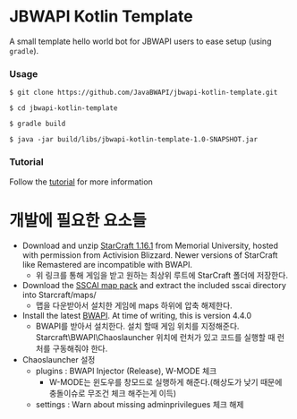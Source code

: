 #  JBWAPI Kotlin Template

A small template hello world bot for JBWAPI users to ease setup (using `gradle`).

### Usage
```
$ git clone https://github.com/JavaBWAPI/jbwapi-kotlin-template.git

$ cd jbwapi-kotlin-template

$ gradle build

$ java -jar build/libs/jbwapi-kotlin-template-1.0-SNAPSHOT.jar
```

### Tutorial

Follow the [tutorial](https://github.com/JavaBWAPI/Java-BWAPI-Tutorial/wiki) for more information


# 개발에 필요한 요소들

- Download and unzip [StarCraft 1.16.1](http://www.cs.mun.ca/~dchurchill/starcraftaicomp/files/Starcraft_1161.zip) from Memorial University, hosted with permission from Activision Blizzard. Newer versions of StarCraft like Remastered are incompatible with BWAPI.
  - 위 링크를 통해 게임을 받고 원하는 최상위 루트에 StarCraft 폴더에 저장한다.
- Download the [SSCAI map pack](https://sscaitournament.com/files/sscai_map_pack.zip) and extract the included sscai directory into Starcraft/maps/
  - 맵을 다운받아서 설치한 게임에 maps 하위에 압축 해제한다.
- Install the latest [BWAPI](https://github.com/bwapi/bwapi/releases). At time of writing, this is version 4.4.0
  - BWAPI를 받아서 설치한다. 설치 할때 게임 위치를 지정해준다. Starcraft\BWAPI\Chaoslauncher 위치에 런처가 있고 코드를 실행할 때 런처를 구동해줘야 한다.
- Chaoslauncher 설정
  - plugins : BWAPI Injector (Release), W-MODE 체크
    - W-MODE는 윈도우를 창모드로 실행하게 해준다.(해상도가 낮기 때문에 충돌이슈로 무조건 체크 해주는게 이득)
  - settings : Warn about missing adminprivilegues 체크 해제
